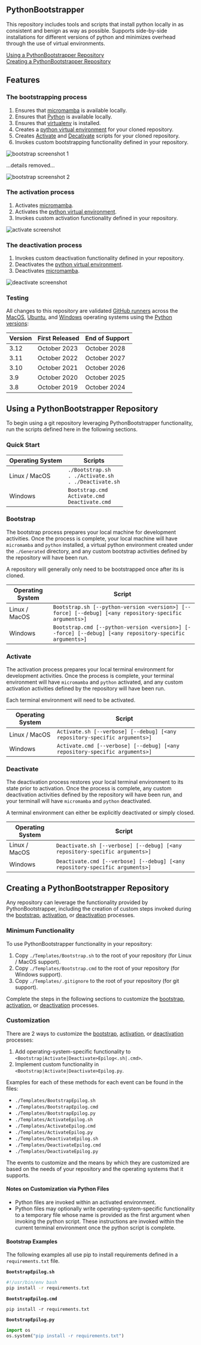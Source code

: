 ## PythonBootstrapper

This repository includes tools and scripts that install python locally in as consistent and benign as way as possible. Supports side-by-side installations for different versions of python and minimizes overhead through the use of virtual environments.

[Using a PythonBootstrapper Repository](#using-a-pythonbootstrapper-repository)<br/>
[Creating a PythonBootstrapper Repository](#creating-a-pythonbootstrapper-repository)

## Features

### The bootstrapping process

1) Ensures that [micromamba](https://mamba.readthedocs.io/en/latest/) is available locally.
2) Ensures that [Python](https://python.org) is available locally.
3) Ensures that [virtualenv](https://virtualenv.pypa.io/en/latest/) is installed.
4) Creates a [python virtual environment](https://docs.python.org/3/tutorial/venv.html) for your cloned repository.
5) Creates [Activate](#activate) and [Decativate](#deactivate) scripts for your cloned repository.
6) Invokes custom bootstrapping functionality defined in your repository.

![bootstrap screenshot 1](./Screenshots/Bootstrap1.png)

...details removed...

![bootstrap screenshot 2](./Screenshots/Bootstrap2.png)

### The activation process

1) Activates [micromamba](https://mamba.readthedocs.io/en/latest/).
2) Activates the [python virtual environment](https://docs.python.org/3/tutorial/venv.html).
3) Invokes custom activation functionality defined in your repository.

![activate screenshot](./Screenshots/Activate.png)

### The deactivation process

1) Invokes custom deactivation functionality defined in your repository.
2) Deactivates the [python virtual environment](https://docs.python.org/3/tutorial/venv.html).
3) Deactivates [micromamba](https://mamba.readthedocs.io/en/latest/).

![deactivate screenshot](./Screenshots/Deactivate.png)

### Testing

All changes to this repository are validated [GitHub runners](https://docs.github.com/en/actions/using-github-hosted-runners/about-github-hosted-runners/about-github-hosted-runners#supported-runners-and-hardware-resources) across the [MacOS](https://www.apple.com/macos), [Ubuntu](https://ubuntu.com/), and [Windows](https://www.microsoft.com/en-us/windows) operating systems using the [Python versions](https://www.python.org/downloads/):

| Version | First Released | End of Support |
| --- | --- | --- |
| 3.12 | October 2023 | October 2028 |
| 3.11 | October 2022 | October 2027 |
| 3.10 | October 2021 | October 2026 |
| 3.9 | October 2020 | October 2025 |
| 3.8 | October 2019 | October 2024 |

## Using a PythonBootstrapper Repository

To begin using a git repository leveraging PythonBootstrapper functionality, run the scripts defined here in the following sections.

### Quick Start

| Operating System | Scripts |
| --- | --- |
| Linux / MacOS | `./Bootstrap.sh`<br/>`. ./Activate.sh`<br/>`. ./Deactivate.sh` |
| Windows | `Bootstrap.cmd`<br/>`Activate.cmd`<br/>`Deactivate.cmd` |

### Bootstrap

The bootstrap process prepares your local machine for development activities. Once the process is complete, your local machine will have `micromamba` and `python` installed, a virtual python environment created under the `./Generated` directory, and any custom bootstrap activities defined by the repository will have been run.

A repository will generally only need to be bootstrapped once after its is cloned.

| Operating System | Script |
| --- | --- |
| Linux / MacOS | `Bootstrap.sh [--python-version <version>] [--force] [--debug] [<any repository-specific arguments>]` |
| Windows | `Bootstrap.cmd [--python-version <version>] [--force] [--debug] [<any repository-specific arguments>]` |

### Activate

The activation process prepares your local terminal environment for development activities. Once the process is complete, your terminal environment will have `micromamba` and `python` activated, and any custom activation activities defined by the repository will have been run.

Each terminal environment will need to be activated.

| Operating System | Script |
| --- | --- |
| Linux / MacOS | `Activate.sh [--verbose] [--debug] [<any repository-specific arguments>]` |
| Windows | `Activate.cmd [--verbose] [--debug] [<any repository-specific arguments>]` |

### Deactivate

The deactivation process restores your local terminal environment to its state prior to activation. Once the process is complete, any custom deactivation activities defined by the repository will have been run, and your terminall will have `micromamba` and `python` deactivated.

A terminal environment can either be explicitly deactivated or simply closed.

| Operating System | Script |
| --- | --- |
| Linux / MacOS | `Deactivate.sh [--verbose] [--debug] [<any repository-specific arguments>]` |
| Windows | `Deactivate.cmd [--verbose] [--debug] [<any repository-specific arguments>]` |

## Creating a PythonBootstrapper Repository

Any repository can leverage the functionality provided by PythonBootstrapper, including the creation of custom steps invoked during the [bootstrap](#bootstrap), [activation](#activate), or [deactivation](#deactivate) processes.

### Minimum Functionality

To use PythonBootstrapper functionality in your repository:

1) Copy `./Templates/Bootstrap.sh` to the root of your repository (for Linux / MacOS support).
2) Copy `./Templates/Bootstrap.cmd` to the root of your repository (for Windows support).
3) Copy `./Templates/.gitignore` to the root of your repository (for git support).

Complete the steps in the following sections to customize the [bootstrap](#bootstrap), [activation](#activate), or [deactivation](#deactivate) processes.

### Customization

There are 2 ways to customize the [bootstrap](#bootstrap), [activation](#activate), or [deactivation](#deactivate) processes:

1) Add operating-system-specific functionality to `<Bootstrap|Activate|Deactivate>Epilog<.sh|.cmd>`.
2) Implement custom functionality in `<Bootstrap|Activate|Deactivate>Epilog.py`.

Examples for each of these methods for each event can be found in the files:

- `./Templates/BootstrapEpilog.sh`
- `./Templates/BootstrapEpilog.cmd`
- `./Templates/BootstrapEpilog.py`
- `./Templates/ActivateEpilog.sh`
- `./Templates/ActivateEpilog.cmd`
- `./Templates/ActivateEpilog.py`
- `./Templates/DeactivateEpilog.sh`
- `./Templates/DeactivateEpilog.cmd`
- `./Templates/DeactivateEpilog.py`

The events to customize and the means by which they are customized are based on the needs of your repository and the operating systems that it supports.

#### Notes on Customization via Python Files

- Python files are invoked within an activated environment.
- Python files may optionally write operating-system-specific functionality to a temporary file whose name is provided as the first argument when invoking the python script. These instructions are invoked within the current terminal environment once the python script is complete.

#### Bootstrap Examples

The following examples all use pip to install requirements defined in a `requirements.txt` file.

**`BootstrapEpilog.sh`**
```bash
#!/usr/bin/env bash
pip install -r requirements.txt
```

**`BootstrapEpilog.cmd`**
```batch
pip install -r requirements.txt
```

**`BootstrapEpilog.py`**
```python
import os
os.system("pip install -r requirements.txt")
```
